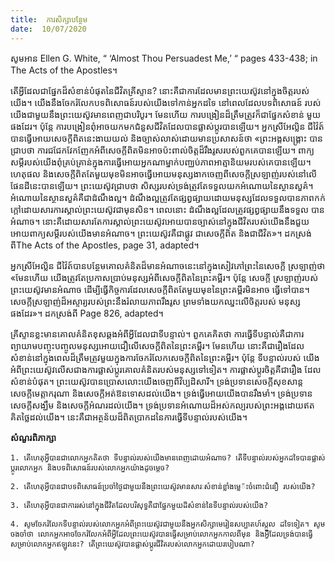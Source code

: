 ```yaml
---
title:  ការសិក្សាបន្ថែម
date:  10/07/2020
---
```


សូមអាន Ellen G. White, “ ‘Almost Thou Persuadest Me,’ “ pages 433-438; in The Acts of the Apostles។

តើអ្វីដែលជាផ្នែកដ៏សំខាន់បំផុតនៃជីវិតគ្រីស្ទាន? នោះគឺជាការដែលមានព្រះយេស៊ូវនៅក្នុងចិត្តរបស់យើង។ យើងនឹងចែករំលែកបទពិសោធន៍របស់យើងទៅកាន់អ្នកដទៃ នៅពេលដែលបទពិសោធន៍ របស់យើងជាមួយនឹងព្រះយេស៊ូវមានពេញជាបរិបូរ។ មែនហើយ ការបង្រៀនដ៏ត្រឹមត្រូវក៏ជាផ្នែកសំខាន់ មួយផងដែរ។ ប៉ុន្តែ ការបង្រៀនពុំអាចយកមកជំនួសជីវិតដែលបានផ្លាស់ប្តូរបានឡើយ។ អ្នកស្រីអែល្លិន ជីវ៉ៃត៍បានធ្វើអោយសេចក្តីពិតនេះងាយយល់ និងច្បាស់លាស់ដោយមានប្រសាសន៍ថា «ព្រះអង្គសង្គ្រោះ បានជ្រាបថា ការជជែកវែកញែកអំពីសេចក្តីពិតមិនអាចប៉ះពាល់ចិត្ដដ៏រឹងរូសរបស់ពួកគេបានឡើយ។ ពាក្យ សម្តីរបស់យើងពុំគ្រប់គ្រាន់ក្នុងការធ្វើអោយអ្នកណាម្នាក់បពា្ឈប់ភាពអាត្មានិយមរបស់គេបានឡើយ។ ហេតុផល និងសេចក្តីពិតតែមួយមុខមិនអាចធ្វើអោយមនុស្សងាកចេញពីសេចក្តីស្រឡាញ់របស់នៅលើ ផែនដីនេះបានឡើយ។ ព្រះយេស៊ូវជ្រាបថា សិស្សរបស់ទ្រង់ត្រូវតែទទួលយកអំណោយនៃស្ថានសួគ៌។ អំណោយនៃស្ថានសួគ៌គឺជាដំណឹងល្អ។ ដំណឹងល្អត្រូវតែផ្សព្វផ្សាយដោយមនុស្សដែលទទួលបានភាពកក់ក្តៅដោយសារការស្គាល់ព្រះយេស៊ូវជាមុនសិន។ ពេលនោះ ដំណឹងល្អដែលត្រូវផ្សព្វផ្សាយនឹងទទួល បានអំណាច។ នោះគឺដោយសារតែការស្គាល់ព្រះយេស៊ូវអោយបានច្បាស់នៅក្នុងជីវិតរបស់យើងនឹងជួយអោយពាក្យសម្តីរបស់យើងមានអំណាច។ ព្រះយេស៊ូវគឺជាផ្លូវ ជាសេចក្តីពិត និងជាជីវិត»។ ដកស្រង់ ពីThe Acts of the Apostles, page 31, adapted។

អ្នកស្រីអែល្លិន ជីវ៉ៃត៍បានបន្ថែមគោលគំនិតដ៏មានអំណាចនេះនៅក្នុងសៀវភៅព្រះនៃសេចក្តី ស្រឡាញ់ថា «មែនហើយ យើងត្រូវតែប្រកាសប្រាប់មនុស្សអំពីសេចក្តីពិតនៃព្រះគម្ពីរ។ ប៉ុន្តែ សេចក្តី ស្រឡាញ់របស់ព្រះយេស៊ូវមានអំណាច ដើម្បីធ្វើកិច្ចការដែលសេចក្តីពិតតែមួយមុខនៃព្រះគម្ពីរមិនអាច ធ្វើទៅបាន។ សេចក្តីស្រឡាញ់ដ៏អស្ចារ្យរបស់ព្រះនឹងរំលាយភាពរឹងរូស ព្រមទាំងយកឈ្នះលើចិត្តរបស់ មនុស្សផងដែរ»។ ដកស្រង់ពី Page 826, adapted។

គ្រីស្ទានខ្លះមានគោលគំនិតខុសឆ្គងអំពីអ្វីដែលជាទីបន្ទាល់។ ពួកគេគិតថា ការធ្វើទីបន្ទាល់គឺជាការព្យាយាមបញ្ចុះបញ្ចូលមនុស្សអោយជឿលើសេចក្តីពិតនៃព្រះគម្ពីរ។ មែនហើយ នោះគឺជារឿងដែលសំខាន់នៅក្នុងពេលដ៏ត្រឹមត្រូវមួយក្នុងការចែករំលែកសេចក្តីពិតនៃព្រះគម្ពីរ។ ប៉ុន្តែ ទីបន្ទាល់របស់ យើងអំពីព្រះយេស៊ូវលើសជាងការផ្លាស់ប្តូរគោលគំនិតរបស់មនុស្សទៅទៀត។ ការផ្លាស់ប្តូរចិត្តគឺជារឿង ដែលសំខាន់បំផុត។ ព្រះយេស៊ូវបានប្រោសលោះយើងចេញពីវិប្បដិសារី។ ទ្រង់ប្រទានសេចក្តីសុខសាន្ត សេចក្តីមេត្តាករុណា និងសេចក្តីអត់ឱនទោសដល់យើង។ ទ្រង់ធ្វើអោយយើងបានរឹងមាំ។ ទ្រង់ប្រទាន សេចក្តីសង្ឃឹម និងសេចក្តីអំណរដល់យើង។ ទ្រង់ប្រទានអំណោយដ៏អស់កល្បរបស់ព្រះអង្គដោយឥតគិតថ្លៃដល់យើង។ នេះគឺជាអត្ថន័យដ៏ពិតប្រាកដនៃការធ្វើទីបន្ទាល់របស់យើង។

**សំណួរពិភាក្សា**

`1. តើហេតុអ្វីបានជាលោកអ្នកគិតថា ទីបន្ទាល់របស់យើងមានពេញដោយអំណាច? តើទីបន្ទាល់របស់អ្នកដទៃបានផ្លាស់ប្តូរលោកអ្នក និងបទពិសោធន៍របស់លោកអ្នកយ៉ាងដូចម្តេច?`

`2. តើហេតុអ្វីបានជាបទពិសោធន៍ប្រចាំថ្ងៃជាមួយនឹងព្រះយេស៊ូវមានសារៈសំខាន់ខ្លាំងម្លេ៉ះចំពោះជំនឿ របស់យើង?`

`3. តើហេតុអ្វីបានជាការរស់នៅក្នុងជីវិតដែលបរិសុទ្ធគឺជាផ្នែកមួយដ៏សំខាន់នៃទីបន្ទាល់របស់យើង?`

`4. សូមចែករំលែកទីបន្ទាល់របស់លោកអ្នកអំពីព្រះយេស៊ូវជាមួយនឹងអ្នកសិក្សាមេរៀនសប្បាតហ៍ស្កួល ដទៃទៀត។ សូមចងចាំថា លោកអ្នកអាចចែករំលែកអំពីអ្វីដែលព្រះយេស៊ូវបានធ្វើសម្រាប់លោកអ្នកកាលពីមុន និងអ្វីដែលទ្រង់បានធ្វើសម្រាប់លោកអ្នកឥឡូវនេះ? តើព្រះយេស៊ូវបានផ្លាស់ប្តូរជីវិតរបស់លោកអ្នកដោយរបៀបណា?`